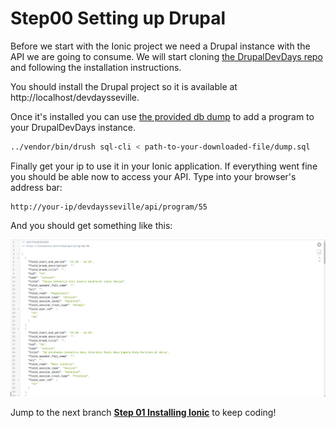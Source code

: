 # Step00 Setting up Drupal

Before we start with the Ionic project we need a Drupal instance with the API we are going to consume.
We will start cloning [the DrupalDevDays repo](https://github.com/AsociacionDrupalES/devdaysseville) and following the installation instructions.

You should install the Drupal project so it is available at http://localhost/devdaysseville.

Once it's installed you can use [the provided db dump](./dump.sql) to add a program to your DrupalDevDays instance.

```bash
../vendor/bin/drush sql-cli < path-to-your-downloaded-file/dump.sql
```

Finally get your ip to use it in your Ionic application. If everything went fine you should be able now to access your API.
Type into your browser's address bar: 
```
http://your-ip/devdaysseville/api/program/55
```

And you should get something like this:

![api_example](./images/api_example.png)

Jump to the next branch [**Step 01 Installing Ionic**](https://github.com/natete/DrupalDevDays-Ionic2-Workshop/tree/Step01-Installing_Ionic) to keep coding!
